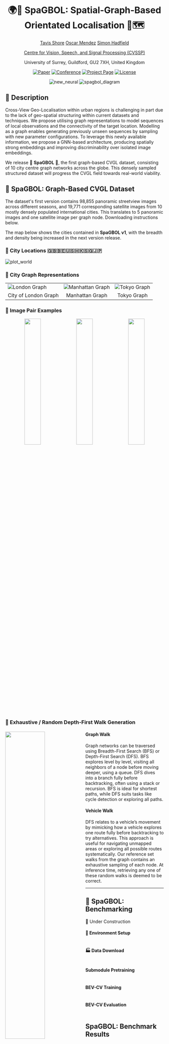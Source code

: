<div align="center">    
 
# 🌍🚗 SpaGBOL: Spatial-Graph-Based Orientated Localisation 📡🗺️ 
<p align="middle">
 <a href="https://tavisshore.co.uk/">Tavis Shore</a>
 <a href="https://cvssp.org/Personal/OscarMendez/index.html">Oscar Mendez</a>
 <a href="https://personalpages.surrey.ac.uk/s.hadfield/biography.html">Simon Hadfield</a>
</p>
<p align="middle">
 <a href="https://www.surrey.ac.uk/centre-vision-speech-signal-processing">Centre for Vision, Speech, and Signal Processing (CVSSP)</a>
</p>
<p align="middle">
 <a>University of Surrey, Guildford, GU2 7XH, United Kingdom </a>
</p>

[![Paper](http://img.shields.io/badge/ArXiv-2409.15514-B31B1B.svg)](https://arxiv.org/abs/2409.15514)
[![Conference](http://img.shields.io/badge/WACV-2025-4b44ce.svg)](https://wacv2025.thecvf.com/)
[![Project Page](http://img.shields.io/badge/Project-Page-green)](https://tavisshore.co.uk/spagbol/)
[![License](https://img.shields.io/badge/license-MIT-blue)]()

![new_neural](https://github.com/user-attachments/assets/84215eee-31b0-4ca6-871e-cacf329c6347#gh-light-mode-only)
![spagbol_diagram](https://github.com/user-attachments/assets/4f3d921f-c24b-409f-a2e7-c9669a4d98a6#gh-dark-mode-only)


</div>
 
## 📓 Description 
Cross-View Geo-Localisation within urban regions is challenging in part due to the lack of geo-spatial structuring within current datasets and techniques. We propose utilising graph representations to model sequences of local observations and the connectivity of the target location. Modelling as a graph enables generating previously unseen sequences by sampling with new parameter configurations. To leverage this newly available information, we propose a GNN-based architecture, producing spatially strong embeddings and improving discriminability over isolated image embeddings.

We release 🍝 **SpaGBOL** 🍝, the first graph-based CVGL dataset, consisting of 10 city centre graph networks across the globe. This densely sampled structured dataset will progress the CVGL field towards real-world viability.

## 💾 SpaGBOL: Graph-Based CVGL Dataset 
The dataset's first version contains 98,855 panoramic streetview images across different seasons, and 19,771 corresponding satellite images from 10 mostly densely populated international cities. This translates to 5 panoramic images and one satellite image per graph node. Downloading instructions below.

The map below shows the cities contained in **SpaGBOL v1**, with the breadth and density being increased in the next version release.

### 📍 City Locations 🇬🇧🇧🇪🇺🇸🇭🇰🇸🇬🇯🇵
![plot_world](https://github.com/user-attachments/assets/e7a7b656-262e-4021-bc79-f9b6619046f3)

### 🧬 City Graph Representations

<p align="middle">
<table>
  <tr>
    <td>
      <img src="https://github.com/user-attachments/assets/864770d8-055e-410b-b034-448f2eb0e5d5" alt="London Graph"/>
    </td>
    <td>
      <img src="https://github.com/user-attachments/assets/2b6073f8-8fec-4fa9-993b-9cd5d5d3d218" alt="Manhattan Graph"/> 
    </td>
    <td>
      <img src="https://github.com/user-attachments/assets/4c610cb6-1f8a-441a-adaa-b2147dd0bc9d" alt="Tokyo Graph"/>
    </td>
  </tr>

  <tr>
    <td style='text-align:center; vertical-align:middle'>City of London Graph</td>
    <td style='text-align:center; vertical-align:middle'>Manhattan Graph</td>
    <td style='text-align:center; vertical-align:middle'>Tokyo Graph</td>
  </tr>
</table>
</p>

### 📸 Image Pair Examples

<p align="middle">
  <img src="https://github.com/user-attachments/assets/27a5bd83-3f6d-4c31-a619-88c289d02fef" width="32%" />
  <img src="/img2.png" width="32%" /> 
  <img src="/img3.png" width="32%" />
</p>

### 🚶 Exhaustive / Random Depth-First Walk Generation
<div>
<img align="left" width="50%" src="https://github.com/user-attachments/assets/3a44f59e-a965-45ae-af11-03df6a81117d">

#### Graph Walk
Graph networks can be traversed using Breadth-First Search (BFS) or Depth-First Search (DFS). BFS explores level by level, visiting all neighbors of a node before moving deeper, using a queue. DFS dives into a branch fully before backtracking, often using a stack or recursion. BFS is ideal for shortest paths, while DFS suits tasks like cycle detection or exploring all paths.

#### Vehicle Walk
DFS relates to a vehicle’s movement by mimicking how a vehicle explores one route fully before backtracking to try alternatives. This approach is useful for navigating unmapped areas or exploring all possible routes systematically. Our reference set walks from the graph contains an exhaustive sampling of each node. At inference time, retrieving any one of these random walks is deemed to be correct.



</div>


---
## 🧰 SpaGBOL: Benchmarking

🚧 Under Construction

#### 🐍 Environment Setup
```

```

#### 🏭 Data Download
```

```

#### Submodule Pretraining
```

```

#### BEV-CV Training
```

```

#### BEV-CV Evaluation
```

```



## SpaGBOL: Benchmark Results

<table class="tg"><thead>
  <tr>
    <th class="tg-dvpl">FOV</th>
    <th class="tg-c3ow" colspan="4">360°</th>
    <th class="tg-c3ow" colspan="4">180°</th>
    <th class="tg-c3ow" colspan="4">90°</th>
  </tr></thead>
<tbody>
  <tr>
    <td class="tg-c3ow">Model</td>
    <td class="tg-c3ow">Top-1</td>
    <td class="tg-c3ow">Top-5</td>
    <td class="tg-c3ow">Top-10</td>
    <td class="tg-c3ow">Top-1%</td>
    <td class="tg-c3ow">Top-1</td>
    <td class="tg-c3ow">Top-5</td>
    <td class="tg-c3ow">Top-10</td>
    <td class="tg-c3ow">Top-1%</td>
    <td class="tg-c3ow">Top-1</td>
    <td class="tg-c3ow">Top-5</td>
    <td class="tg-c3ow">Top-10</td>
    <td class="tg-c3ow">Top-1%</td>
  </tr>
  <tr>
    <td class="tg-c3ow">CVM</td>
    <td class="tg-c3ow">2.87</td>
    <td class="tg-c3ow">12.96</td>
    <td class="tg-c3ow">21.51</td>
    <td class="tg-c3ow">28.33</td>
    <td class="tg-c3ow">2.68</td>
    <td class="tg-c3ow">9.83</td>
    <td class="tg-c3ow">15.12</td>
    <td class="tg-c3ow">20.23</td>
    <td class="tg-c3ow">1.02</td>
    <td class="tg-c3ow">5.87</td>
    <td class="tg-c3ow">10.15</td>
    <td class="tg-c3ow">14.81</td>
  </tr>
  <tr>
    <td class="tg-c3ow">CVFT</td>
    <td class="tg-c3ow">4.02</td>
    <td class="tg-c3ow">13.02</td>
    <td class="tg-c3ow">20.29</td>
    <td class="tg-c3ow">27.19</td>
    <td class="tg-c3ow">2.49</td>
    <td class="tg-c3ow">8.74</td>
    <td class="tg-c3ow">14.61</td>
    <td class="tg-c3ow">19.91</td>
    <td class="tg-c3ow">1.21</td>
    <td class="tg-c3ow">5.74</td>
    <td class="tg-c3ow">10.02</td>
    <td class="tg-c3ow">13.53</td>
  </tr>
  <tr>
    <td class="tg-c3ow">DSM</td>
    <td class="tg-c3ow">5.82</td>
    <td class="tg-c3ow">10.21</td>
    <td class="tg-c3ow">14.13</td>
    <td class="tg-c3ow">18.62</td>
    <td class="tg-c3ow">3.33</td>
    <td class="tg-c3ow">9.74</td>
    <td class="tg-c3ow">14.66</td>
    <td class="tg-c3ow"></td>
    <td class="tg-c3ow">1.59</td>
    <td class="tg-c3ow">5.87</td>
    <td class="tg-c3ow">10.11</td>
    <td class="tg-c3ow">16.24</td>
  </tr>
  <tr>
    <td class="tg-c3ow">L2LTR</td>
    <td class="tg-c3ow">11.23</td>
    <td class="tg-c3ow">31.27</td>
    <td class="tg-c3ow">42.50</td>
    <td class="tg-c3ow">49.52</td>
    <td class="tg-c3ow">5.94</td>
    <td class="tg-c3ow">18.32</td>
    <td class="tg-c3ow">28.53</td>
    <td class="tg-c3ow">35.23</td>
    <td class="tg-c3ow">6.13</td>
    <td class="tg-c3ow">18.70</td>
    <td class="tg-c3ow">27.95</td>
    <td class="tg-c3ow">34.08</td>
  </tr>
  <tr>
    <td class="tg-c3ow">GeoDTR+</td>
    <td class="tg-c3ow">17.49</td>
    <td class="tg-c3ow">40.27</td>
    <td class="tg-c3ow">52.01</td>
    <td class="tg-c3ow">59.41</td>
    <td class="tg-c3ow">9.06</td>
    <td class="tg-c3ow">25.46</td>
    <td class="tg-c3ow">35.67</td>
    <td class="tg-c3ow">43.33</td>
    <td class="tg-c3ow">5.55</td>
    <td class="tg-c3ow">17.04</td>
    <td class="tg-c3ow">24.31</td>
    <td class="tg-c3ow">31.78</td>
  </tr>
  <tr>
    <td class="tg-c3ow">SAIG-D</td>
    <td class="tg-c3ow">25.65</td>
    <td class="tg-c3ow">51.44</td>
    <td class="tg-c3ow">62.29</td>
    <td class="tg-c3ow">68.22</td>
    <td class="tg-c3ow">15.12</td>
    <td class="tg-c3ow">35.55</td>
    <td class="tg-c3ow">45.63</td>
    <td class="tg-c3ow">53.10</td>
    <td class="tg-c3ow">7.40</td>
    <td class="tg-c3ow">21.76</td>
    <td class="tg-c3ow">31.14</td>
    <td class="tg-c3ow">37.14</td>
  </tr>
  <tr>
    <td class="tg-c3ow">Sample4Geo</td>
    <td class="tg-c3ow">50.80</td>
    <td class="tg-c3ow">74.22</td>
    <td class="tg-c3ow">79.96</td>
    <td class="tg-c3ow">82.32</td>
    <td class="tg-c3ow">37.52</td>
    <td class="tg-7btt">64.52</td>
    <td class="tg-c3ow">71.92</td>
    <td class="tg-c3ow">76.39</td>
    <td class="tg-c3ow">6.51</td>
    <td class="tg-c3ow">20.61</td>
    <td class="tg-c3ow">30.31</td>
    <td class="tg-c3ow">36.12</td>
  </tr>
  <tr>
    <td class="tg-c3ow">SpaGBOL</td>
    <td class="tg-7btt">56.48</td>
    <td class="tg-7btt">77.47</td>
    <td class="tg-7btt">83.85</td>
    <td class="tg-7btt">87.24</td>
    <td class="tg-7btt">40.88</td>
    <td class="tg-c3ow">63.79</td>
    <td class="tg-7btt">72.88</td>
    <td class="tg-7btt">78.28</td>
    <td class="tg-7btt">18.63</td>
    <td class="tg-7btt">43.20</td>
    <td class="tg-7btt">54.05</td>
    <td class="tg-7btt">61.20</td>
  </tr>
  <tr>
    <td class="tg-c3ow">SpaGBOL+B</td>
    <td class="tg-c3ow">64.01</td>
    <td class="tg-c3ow">86.54</td>
    <td class="tg-c3ow">92.09</td>
    <td class="tg-c3ow">94.64</td>
    <td class="tg-c3ow">52.01</td>
    <td class="tg-c3ow">82.20</td>
    <td class="tg-c3ow">89.47</td>
    <td class="tg-c3ow">93.62</td>
    <td class="tg-c3ow">-</td>
    <td class="tg-c3ow">-</td>
    <td class="tg-c3ow">-</td>
    <td class="tg-c3ow"></td>
  </tr>
  <tr>
    <td class="tg-c3ow">SpaGBOL+YB</td>
    <td class="tg-c3ow">76.13</td>
    <td class="tg-c3ow">95.21</td>
    <td class="tg-c3ow">97.96</td>
    <td class="tg-c3ow">98.98</td>
    <td class="tg-c3ow">66.82</td>
    <td class="tg-c3ow">92.69</td>
    <td class="tg-c3ow">96.38</td>
    <td class="tg-c3ow">97.30</td>
    <td class="tg-c3ow">-</td>
    <td class="tg-c3ow">-</td>
    <td class="tg-c3ow">-</td>
    <td class="tg-c3ow">-</td>
  </tr>
</tbody></table>


## ✒️ Citation   
If you find SpaGBOL useful for your work please cite:
```
@InProceedings{Shore_2025_WACV,
    author    = {Shore, Tavis and Mendez, Oscar and Hadfield, Simon},
    title     = {SpaGBOL: Spatial-Graph-Based Orientated Localisation},
    booktitle = {Proceedings of the IEEE/CVF Winter Conference on Applications of Computer Vision (WACV)},
    month     = {February},
    year      = {2025}
}
```
## 📗 Related Works
### 🦜 [BEV-CV: Birds-Eye-View Transform for Cross-View Geo-Localisation](https://github.com/tavisshore/BEV-CV)
&nbsp;&nbsp;&nbsp;&nbsp;&nbsp;
[![Paper](http://img.shields.io/badge/ArXiv-2312.15363-B31B1B.svg)](https://arxiv.org/abs/2312.15363)
[![Conference](http://img.shields.io/badge/IROS-2024-4b44ce.svg)](https://wacv2025.thecvf.com/)
[![Project Page](http://img.shields.io/badge/Project-Page-green)](https://tavisshore.co.uk/bevcv/)
[![GitHub](https://img.shields.io/badge/GitHub-BEVCV-%23121011.svg?logo=github&logoColor=white)](https://github.com/tavisshore/bevcv)
[![License](https://img.shields.io/badge/license-MIT-blue)]()

